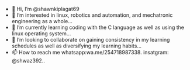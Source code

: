 - 👋 Hi, I’m @shawnkiplagat69
- 👀 I’m interested in linux, robotics and automation, and mechatronic engineering as a whole...
- 🌱 I’m currently learning coding with the C language as well as using the linux operating system...
- 💞️ I’m looking to collaborate on gaining consistency in my learning schedules as well as diversifying my learning habits...
- 📫 How to reach me whatsapp:wa.me/254718987338. insatgram: @shwaz392..

<!---
shawnkiplagat69/shawnkiplagat69 is a ✨ special ✨ repository because its `README.md` (this file) appears on your GitHub profile.
You can click the Preview link to take a look at your changes.
--->
